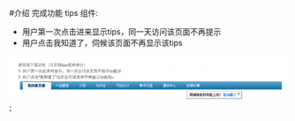 #介绍
完成功能  tips 组件:
- 用户第一次点击进来显示tips，同一天访问该页面不再提示
- 用户点击我知道了，伺候该页面不再显示该tips

![image](171232302169311.png);
 